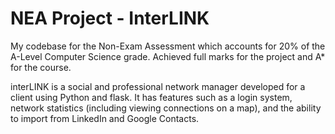 # NEA Project - InterLINK
My codebase for the Non-Exam Assessment which accounts for 20% of the A-Level Computer Science grade. Achieved full marks for the project and A* for the course.

interLINK is a social and professional network manager developed for a client using Python and flask. It has features such as a login system, network statistics (including viewing connections on a map), and the ability to import from LinkedIn and Google Contacts. 
